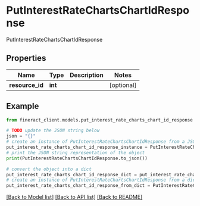 # PutInterestRateChartsChartIdResponse

PutInterestRateChartsChartIdResponse

## Properties

Name | Type | Description | Notes
------------ | ------------- | ------------- | -------------
**resource_id** | **int** |  | [optional] 

## Example

```python
from fineract_client.models.put_interest_rate_charts_chart_id_response import PutInterestRateChartsChartIdResponse

# TODO update the JSON string below
json = "{}"
# create an instance of PutInterestRateChartsChartIdResponse from a JSON string
put_interest_rate_charts_chart_id_response_instance = PutInterestRateChartsChartIdResponse.from_json(json)
# print the JSON string representation of the object
print(PutInterestRateChartsChartIdResponse.to_json())

# convert the object into a dict
put_interest_rate_charts_chart_id_response_dict = put_interest_rate_charts_chart_id_response_instance.to_dict()
# create an instance of PutInterestRateChartsChartIdResponse from a dict
put_interest_rate_charts_chart_id_response_from_dict = PutInterestRateChartsChartIdResponse.from_dict(put_interest_rate_charts_chart_id_response_dict)
```
[[Back to Model list]](../README.md#documentation-for-models) [[Back to API list]](../README.md#documentation-for-api-endpoints) [[Back to README]](../README.md)


